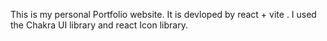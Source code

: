 This is my personal Portfolio website. It is devloped by react + vite . I used the Chakra UI library and react Icon library.
